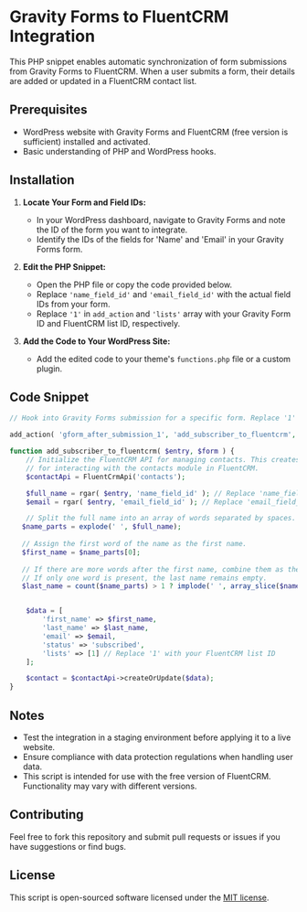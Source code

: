 # Gravity Forms to FluentCRM Integration

This PHP snippet enables automatic synchronization of form submissions from Gravity Forms to FluentCRM. When a user submits a form, their details are added or updated in a FluentCRM contact list.

## Prerequisites

- WordPress website with Gravity Forms and FluentCRM (free version is sufficient) installed and activated.
- Basic understanding of PHP and WordPress hooks.

## Installation

1. **Locate Your Form and Field IDs:**
   - In your WordPress dashboard, navigate to Gravity Forms and note the ID of the form you want to integrate.
   - Identify the IDs of the fields for 'Name' and 'Email' in your Gravity Forms form.

2. **Edit the PHP Snippet:**
   - Open the PHP file or copy the code provided below.
   - Replace `'name_field_id'` and `'email_field_id'` with the actual field IDs from your form.
   - Replace `'1'` in `add_action` and `'lists'` array with your Gravity Form ID and FluentCRM list ID, respectively.

3. **Add the Code to Your WordPress Site:**
   - Add the edited code to your theme's `functions.php` file or a custom plugin.

## Code Snippet

```php
// Hook into Gravity Forms submission for a specific form. Replace '1' with your form ID.

add_action( 'gform_after_submission_1', 'add_subscriber_to_fluentcrm', 10, 2 );

function add_subscriber_to_fluentcrm( $entry, $form ) {
    // Initialize the FluentCRM API for managing contacts. This creates an instance
    // for interacting with the contacts module in FluentCRM.
    $contactApi = FluentCrmApi('contacts');

    $full_name = rgar( $entry, 'name_field_id' ); // Replace 'name_field_id' with your field ID
    $email = rgar( $entry, 'email_field_id' ); // Replace 'email_field_id' with your field ID

    // Split the full name into an array of words separated by spaces.
   $name_parts = explode(' ', $full_name);
   
   // Assign the first word of the name as the first name.
   $first_name = $name_parts[0];
   
   // If there are more words after the first name, combine them as the last name. 
   // If only one word is present, the last name remains empty.
   $last_name = count($name_parts) > 1 ? implode(' ', array_slice($name_parts, 1)) : '';


    $data = [
        'first_name' => $first_name,
        'last_name' => $last_name,
        'email' => $email,
        'status' => 'subscribed',
        'lists' => [1] // Replace '1' with your FluentCRM list ID
    ];

    $contact = $contactApi->createOrUpdate($data);
}

```

## Notes

- Test the integration in a staging environment before applying it to a live website.
- Ensure compliance with data protection regulations when handling user data.
- This script is intended for use with the free version of FluentCRM. Functionality may vary with different versions.

## Contributing

Feel free to fork this repository and submit pull requests or issues if you have suggestions or find bugs.

## License

This script is open-sourced software licensed under the [MIT license](https://opensource.org/licenses/MIT).
